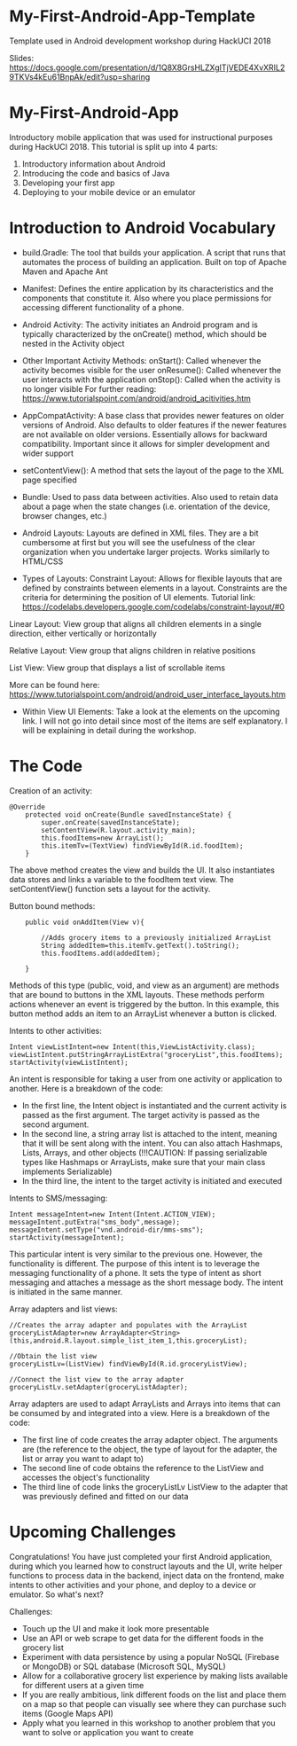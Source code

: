 # My-First-Android-App-Template
Template used in Android development workshop during HackUCI 2018

Slides: https://docs.google.com/presentation/d/1Q8X8GrsHLZXgITjVEDE4XvXRIL29TKVs4kEu61BnpAk/edit?usp=sharing

# My-First-Android-App
Introductory mobile application that was used for instructional purposes during HackUCI 2018. This tutorial is split up into 4 parts:
1) Introductory information about Android
2) Introducing the code and basics of Java
3) Developing your first app
4) Deploying to your mobile device or an emulator

# Introduction to Android Vocabulary
- build.Gradle: The tool that builds your application. A script that runs that automates the process of building an application. Built on top of Apache Maven and Apache Ant

- Manifest: Defines the entire application by its characteristics and the components that constitute it. Also where you place permissions for accessing different functionality of a phone. 

- Android Activity: The activity initiates an Android program and is typically characterized by the onCreate() method, which should be nested in the Activity object

- Other Important Activity Methods:
onStart(): Called whenever the activity becomes visible for the user
onResume(): Called whenever the user interacts with the application
onStop(): Called when the activity is no longer visible
For further reading: https://www.tutorialspoint.com/android/android_acitivities.htm

- AppCompatActivity: A base class that provides newer features on older versions of Android. Also defaults to older features if the newer features are not available on older versions. Essentially allows for backward compatibility. Important since it allows for simpler development and wider support

- setContentView(): A method that sets the layout of the page to the XML page specified

- Bundle: Used to pass data between activities. Also used to retain data about a page when the state changes (i.e. orientation of the device, browser changes, etc.)

- Android Layouts: Layouts are defined in XML files. They are a bit cumbersome at first but you will see the usefulness of the clear organization when you undertake larger projects. Works similarly to HTML/CSS

- Types of Layouts:
Constraint Layout: Allows for flexible layouts that are defined by constraints between elements in a layout. Constraints are the criteria for determining the position of UI elements. Tutorial link: https://codelabs.developers.google.com/codelabs/constraint-layout/#0

Linear Layout: View group that aligns all children elements in a single direction, either vertically or horizontally

Relative Layout: View group that aligns children in relative positions

List View: View group that displays a list of scrollable items

More can be found here: https://www.tutorialspoint.com/android/android_user_interface_layouts.htm

- Within View UI Elements:
Take a look at the elements on the upcoming link. I will not go into detail since most of the items are self explanatory. I will be explaining in detail during the workshop.

# The Code

Creation of an activity:

```
@Override
    protected void onCreate(Bundle savedInstanceState) {
        super.onCreate(savedInstanceState);
        setContentView(R.layout.activity_main);
        this.foodItems=new ArrayList();
        this.itemTv=(TextView) findViewById(R.id.foodItem);
    }
```
The above method creates the view and builds the UI. It also instantiates data stores and links a variable to the foodItem text view. The setContentView() function sets a layout for the activity.


Button bound methods:
```
    public void onAddItem(View v){

        //Adds grocery items to a previously initialized ArrayList
        String addedItem=this.itemTv.getText().toString();
        this.foodItems.add(addedItem);

    }
 ```
Methods of this type (public, void, and view as an argument) are methods that are bound to buttons in the XML layouts. These methods perform actions whenever an event is triggered by the button. In this example, this button method adds an item to an ArrayList whenever a button is clicked.

Intents to other activities:
 ```
 Intent viewListIntent=new Intent(this,ViewListActivity.class);
 viewListIntent.putStringArrayListExtra("groceryList",this.foodItems);
 startActivity(viewListIntent);
 
 ```
An intent is responsible for taking a user from one activity or application to another. Here is a breakdown of the code:
- In the first line, the Intent object is instantiated and the current activity is passed as the first argument. The target activity is passed as the second argument.
- In the second line, a string array list is attached to the intent, meaning that it will be sent along with the intent. You can also attach Hashmaps, Lists, Arrays, and other objects (!!!CAUTION: If passing serializable types like Hashmaps or ArrayLists, make sure that your main class implements Serializable)
- In the third line, the intent to the target activity is initiated and executed

Intents to SMS/messaging:
```
Intent messageIntent=new Intent(Intent.ACTION_VIEW);
messageIntent.putExtra("sms_body",message);
messageIntent.setType("vnd.android-dir/mms-sms");
startActivity(messageIntent);
```
This particular intent is very similar to the previous one. However, the functionality is different. The purpose of this intent is to leverage the messaging functionality of a phone. It sets the type of intent as short messaging and attaches a message as the short message body. The intent is initiated in the same manner. 

Array adapters and list views:
```
//Creates the array adapter and populates with the ArrayList
groceryListAdapter=new ArrayAdapter<String>(this,android.R.layout.simple_list_item_1,this.groceryList);

//Obtain the list view
groceryListLv=(ListView) findViewById(R.id.groceryListView);

//Connect the list view to the array adapter
groceryListLv.setAdapter(groceryListAdapter);

```
Array adapters are used to adapt ArrayLists and Arrays into items that can be consumed by and integrated into a view. Here is a breakdown of the code:
- The first line of code creates the array adapter object. The arguments are (the reference to the object, the type of layout for the adapter, the list or array you want to adapt to)
- The second line of code obtains the reference to the ListView and accesses the object's functionality
- The third line of code links the groceryListLv ListView to the adapter that was previously defined and fitted on our data

# Upcoming Challenges
Congratulations! You have just completed your first Android application, during which you learned how to construct layouts and the UI, write helper functions to process data in the backend, inject data on the frontend, make intents to other activities and your phone, and deploy to a device or emulator. So what's next?

Challenges:
- Touch up the UI and make it look more presentable
- Use an API or web scrape to get data for the different foods in the grocery list
- Experiment with data persistence by using a popular NoSQL (Firebase or MongoDB) or SQL database (Microsoft SQL, MySQL)
- Allow for a collaborative grocery list experience by making lists available for different users at a given time
- If you are really ambitious, link different foods on the list and place them on a map so that people can visually see where they can purchase such items (Google Maps API)
- Apply what you learned in this workshop to another problem that you want to solve or application you want to create
